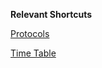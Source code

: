 **Relevant Shortcuts**

[Protocols](https://gitlab.uni-ulm.de/se-anwendungsprojekt-22-23/documentation)

[Time Table](https://docs.google.com/spreadsheets/u/3/d/1UWtQeFlyqbVSgGQvY-rOwtZPqCSduh0KtQvFLdmdV_c/edit?usp=sharing)